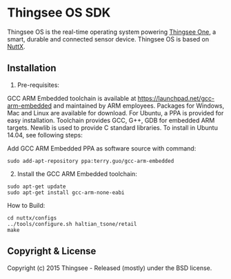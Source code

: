 # Thingsee OS SDK

Thingsee OS is the real-time operating system powering [Thingsee One](http://thingsee.com), a smart, durable and connected sensor device. Thingsee OS is based on [NuttX](http://nuttx.org/).

## Installation

1) Pre-requisites:

GCC ARM Embedded toolchain is available at https://launchpad.net/gcc-arm-embedded
and maintained by ARM employee​s. Packages for Windows, Mac and Linux are
available for download. For Ubuntu, a PPA is provided for easy installation.
Toolchain provides GCC, G++, GDB for embedded ARM targets. Newlib is used to
provide C standard libraries. To install in Ubuntu 14.04, see following steps:

Add GCC ARM Embedded PPA as software source with command:

```
sudo add-apt-repository ppa:terry.guo/gcc-arm-embedded
```

2) Install the GCC ARM Embedded toolchain:

```
sudo apt-get update
sudo apt-get install gcc-arm-none-eabi
```

How to Build:

```
cd nuttx/configs
../tools/configure.sh haltian_tsone/retail
make
```

## Copyright & License

Copyright (c) 2015 Thingsee - Released (mostly) under the BSD license.
